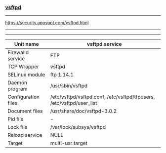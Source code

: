 ### [vsftpd](https://security.appspot.com/vsftpd.html)
---
https://security.appspot.com/vsftpd.html

***

[vsftpd]: (https://security.appspot.com/vsftpd.html)

***


| Unit name | vsftpd.service |
| --- | --- |
| Firewalld service | FTP |
| TCP Wrapper | vsftpd |
| SELinux module | ftp 1.14.1 |
| Daemon program | /usr/sbin/vsftpd |
| Configuration files| /etc/vsftpd/vsftpd.conf, /etc/vsftpd/tfpusers, /etc/vsftpd/user_list|
| Document files | /usr/share/doc/vsftpd-3.0.2 |
| Pid file| - |
| Lock file | /var/lock/subsys/vsftpd |
| Reload service | NULL |
| Target | multi-usr.target |



```
```

```
```

